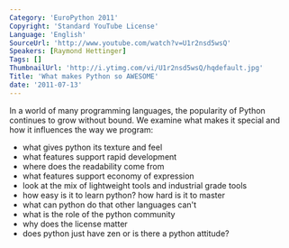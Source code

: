 ```yaml
---
Category: 'EuroPython 2011'
Copyright: 'Standard YouTube License'
Language: 'English'
SourceUrl: 'http://www.youtube.com/watch?v=U1r2nsd5wsQ'
Speakers: [Raymond Hettinger]
Tags: []
ThumbnailUrl: 'http://i.ytimg.com/vi/U1r2nsd5wsQ/hqdefault.jpg'
Title: 'What makes Python so AWESOME'
date: '2011-07-13'
---
```

In a world of many programming languages, the popularity of Python continues
to grow without bound. We examine what makes it special and how it influences
the way we program:

  * what gives python its texture and feel
  * what features support rapid development
  * where does the readability come from
  * what features support economy of expression
  * look at the mix of lightweight tools and industrial grade tools
  * how easy is it to learn python? how hard is it to master
  * what can python do that other languages can't
  * what is the role of the python community
  * why does the license matter
  * does python just have zen or is there a python attitude?
